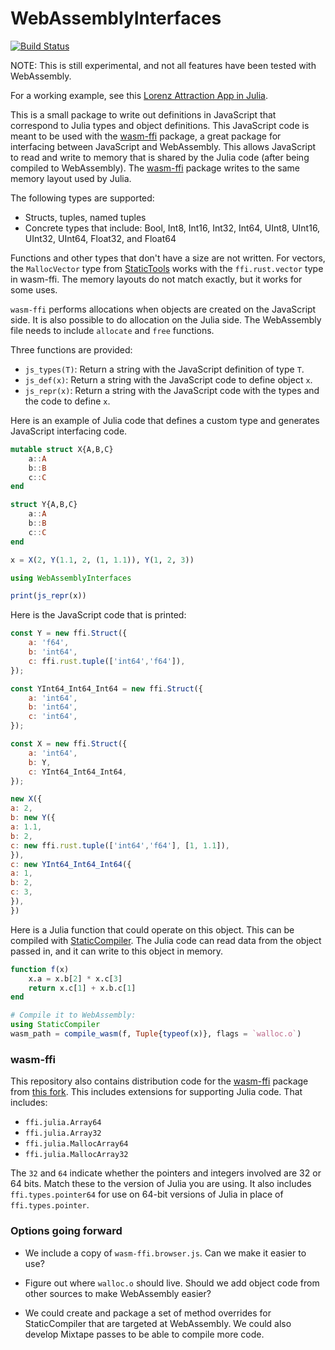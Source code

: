 # WebAssemblyInterfaces

[![Build Status](https://github.com/tshort/WebAssemblyInterfaces.jl/actions/workflows/CI.yml/badge.svg?branch=main)](https://github.com/tshort/WebAssemblyInterfaces.jl/actions/workflows/CI.yml?query=branch%3Amain)

NOTE: This is still experimental, and not all features have been tested with WebAssembly.

For a working example, see this [Lorenz Attraction App in Julia](http://tshort.github.io/Lorenz-WebAssembly-Model.jl). 

This is a small package to write out definitions in JavaScript that correspond to Julia types and object definitions. This JavaScript code is meant to be used with the [wasm-ffi](https://github.com/DeMille/wasm-ffi/) package, a great package for interfacing between JavaScript and WebAssembly. This allows JavaScript to read and write to memory that is shared by the Julia code (after being compiled to WebAssembly). The [wasm-ffi](https://github.com/DeMille/wasm-ffi/) package writes to the same memory layout used by Julia.

The following types are supported:
* Structs, tuples, named tuples
* Concrete types that include: Bool, Int8, Int16, Int32, Int64, UInt8, UInt16, UInt32, UInt64, Float32, and Float64 

Functions and other types that don't have a size are not written. For vectors, the `MallocVector` type from [StaticTools](https://github.com/brenhinkeller/StaticTools.jl) works with the `ffi.rust.vector` type in wasm-ffi. The memory layouts do not match exactly, but it works for some uses.

`wasm-ffi` performs allocations when objects are created on the JavaScript side. It is also possible to do allocation on the Julia side. The WebAssembly file needs to include `allocate` and `free` functions.

Three functions are provided:

* `js_types(T)`: Return a string with the JavaScript definition of type `T`.
* `js_def(x)`: Return a string with the JavaScript code to define object `x`.
* `js_repr(x)`: Return a string with the JavaScript code with the types and the code to define `x`.

Here is an example of Julia code that defines a custom type and generates JavaScript interfacing code.

```jl
mutable struct X{A,B,C}
    a::A
    b::B
    c::C
end

struct Y{A,B,C}
    a::A
    b::B
    c::C
end

x = X(2, Y(1.1, 2, (1, 1.1)), Y(1, 2, 3))

using WebAssemblyInterfaces

print(js_repr(x))
```

Here is the JavaScript code that is printed:
```js
const Y = new ffi.Struct({
    a: 'f64',
    b: 'int64',
    c: ffi.rust.tuple(['int64','f64']),
});

const YInt64_Int64_Int64 = new ffi.Struct({
    a: 'int64',
    b: 'int64',
    c: 'int64',
});

const X = new ffi.Struct({
    a: 'int64',
    b: Y,
    c: YInt64_Int64_Int64,
});

new X({
a: 2,
b: new Y({
a: 1.1,
b: 2,
c: new ffi.rust.tuple(['int64','f64'], [1, 1.1]),
}),
c: new YInt64_Int64_Int64({
a: 1,
b: 2,
c: 3,
}),
})
```

Here is a Julia function that could operate on this object. This can be compiled with [StaticCompiler](https://github.com/tshort/StaticCompiler.jl). The Julia code can read data from the object passed in, and it can write to this object in memory.

```jl
function f(x)
    x.a = x.b[2] * x.c[3]
    return x.c[1] + x.b.c[1]
end

# Compile it to WebAssembly:
using StaticCompiler
wasm_path = compile_wasm(f, Tuple{typeof(x)}, flags = `walloc.o`)

```

### wasm-ffi

This repository also contains distribution code for the [wasm-ffi](https://github.com/DeMille/wasm-ffi/) package from [this fork](https://github.com/tshort/wasm-ffi/). This includes extensions for supporting Julia code. That includes:
* `ffi.julia.Array64`
* `ffi.julia.Array32`
* `ffi.julia.MallocArray64`
* `ffi.julia.MallocArray32`

The `32` and `64` indicate whether the pointers and integers involved are 32 or 64 bits. Match these to the version of Julia you are using. It also includes `ffi.types.pointer64` for use on 64-bit versions of Julia in place of `ffi.types.pointer`.

### Options going forward

* We include a copy of `wasm-ffi.browser.js`. Can we make it easier to use?

* Figure out where `walloc.o` should live. Should we add object code from other sources to make WebAssembly easier?

* We could create and package a set of method overrides for StaticCompiler that are targeted at WebAssembly. We could also develop Mixtape passes to be able to compile more code.
